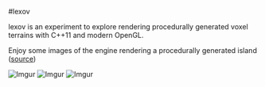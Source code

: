 #lexov

lexov is an experiment to explore rendering procedurally generated voxel terrains with C++11 and modern OpenGL.

Enjoy some images of the engine rendering a procedurally generated island ([source](http://codeflow.org/entries/2010/dec/09/minecraft-like-rendering-experiments-in-opengl-4/))

![Imgur](http://i.imgur.com/6EWs3PX.png)
![Imgur](http://i.imgur.com/FItlAW9)
![Imgur](http://i.imgur.com/CkhbPPS)
